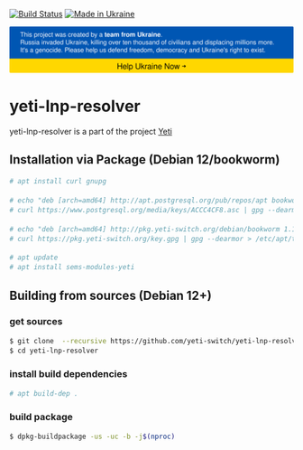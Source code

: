 [![Build Status](https://github.com/yeti-switch/yeti-lnp-resolver/actions/workflows/main.yml/badge.svg)](https://github.com/yeti-switch/yeti-lnp-resolver/actions/workflows/main.yml)
[![Made in Ukraine](https://img.shields.io/badge/made_in-ukraine-ffd700.svg?labelColor=0057b7)](https://stand-with-ukraine.pp.ua)

[![Stand With Ukraine](https://raw.githubusercontent.com/vshymanskyy/StandWithUkraine/main/banner-direct-team.svg)](https://stand-with-ukraine.pp.ua)


# yeti-lnp-resolver

yeti-lnp-resolver is a part of the project [Yeti]

## Installation via Package (Debian 12/bookworm)
```sh
# apt install curl gnupg

# echo "deb [arch=amd64] http://apt.postgresql.org/pub/repos/apt bookworm-pgdg main" > /etc/apt/sources.list.d/pgdg.list
# curl https://www.postgresql.org/media/keys/ACCC4CF8.asc | gpg --dearmor > /etc/apt/trusted.gpg.d/apt.postgresql.org.gpg

# echo "deb [arch=amd64] http://pkg.yeti-switch.org/debian/bookworm 1.13 main" > /etc/apt/sources.list.d/yeti.list
# curl https://pkg.yeti-switch.org/key.gpg | gpg --dearmor > /etc/apt/trusted.gpg.d/pkg.yeti-switch.org.gpg

# apt update
# apt install sems-modules-yeti
```

## Building from sources (Debian 12+)

### get sources
```sh
$ git clone  --recursive https://github.com/yeti-switch/yeti-lnp-resolver.git
$ cd yeti-lnp-resolver
```

### install build dependencies
```sh
# apt build-dep .
```

### build package
```sh
$ dpkg-buildpackage -us -uc -b -j$(nproc)
```

[Yeti]:http://yeti-switch.org/
